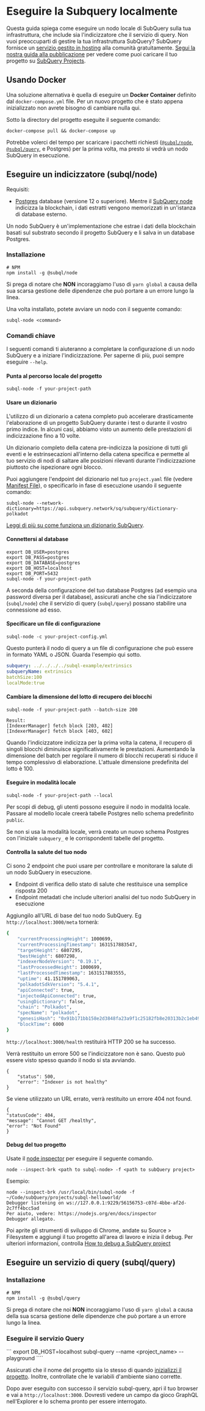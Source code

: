 # Eseguire la Subquery localmente

Questa guida spiega come eseguire un nodo locale di SubQuery sulla tua infrastruttura, che include sia l'indicizzatore che il servizio di query. Non vuoi preoccuparti di gestire la tua infrastruttura SubQuery? SubQuery fornisce un [servizio gestito in hosting](https://explorer.subquery.network) alla comunità gratuitamente. [Segui la nostra guida alla pubblicazione](../run_publish/publish.md) per vedere come puoi caricare il tuo progetto su [SubQuery Projects](https://project.subquery.network).

## Usando Docker

Una soluzione alternativa è quella di eseguire un <strong>Docker Container</strong> definito dal `docker-compose.yml` file. Per un nuovo progetto che è stato appena inizializzato non avrete bisogno di cambiare nulla qui.

Sotto la directory del progetto eseguite il seguente comando:

```shell
docker-compose pull && docker-compose up
```

Potrebbe volerci del tempo per scaricare i pacchetti richiesti ([`@subql/node`](https://www.npmjs.com/package/@subql/node), [`@subql/query`](https://www.npmjs.com/package/@subql/query), e Postgres) per la prima volta, ma presto si vedrà un nodo SubQuery in esecuzione.

## Eseguire un indicizzatore (subql/node)

Requisiti:

- [Postgres](https://www.postgresql.org/) database (versione 12 o superiore). Mentre il [SubQuery node](#start-a-local-subquery-node) indicizza la blockchain, i dati estratti vengono memorizzati in un'istanza di database esterno.

Un nodo SubQuery è un'implementazione che estrae i dati della blockchain basati sul substrato secondo il progetto SubQuery e li salva in un database Postgres.

### Installazione

```shell
# NPM
npm install -g @subql/node
```

Si prega di notare che **NON** incoraggiamo l'uso di `yarn global` a causa della sua scarsa gestione delle dipendenze che può portare a un errore lungo la linea.

Una volta installato, potete avviare un nodo con il seguente comando:

```shell
subql-node <command>
```

### Comandi chiave

I seguenti comandi ti aiuteranno a completare la configurazione di un nodo SubQuery e a iniziare l'indicizzazione. Per saperne di più, puoi sempre eseguire `--help`.

#### Punta al percorso locale del progetto

```
subql-node -f your-project-path
```

#### Usare un dizionario

L'utilizzo di un dizionario a catena completo può accelerare drasticamente l'elaborazione di un progetto SubQuery durante i test o durante il vostro primo indice. In alcuni casi, abbiamo visto un aumento delle prestazioni di indicizzazione fino a 10 volte.

Un dizionario completo della catena pre-indicizza la posizione di tutti gli eventi e le estrinsecazioni all'interno della catena specifica e permette al tuo servizio di nodi di saltare alle posizioni rilevanti durante l'indicizzazione piuttosto che ispezionare ogni blocco.

Puoi aggiungere l'endpoint del dizionario nel tuo `project.yaml` file (vedere [Manifest File](../create/manifest.md)), o specificarlo in fase di esecuzione usando il seguente comando:

```
subql-node --network-dictionary=https://api.subquery.network/sq/subquery/dictionary-polkadot
```

[Leggi di più su come funziona un dizionario SubQuery](../academy/tutorials_examples/dictionary.md).

#### Connettersi al database

```
export DB_USER=postgres
export DB_PASS=postgres
export DB_DATABASE=postgres
export DB_HOST=localhost
export DB_PORT=5432
subql-node -f your-project-path
```

A seconda della configurazione del tuo database Postgres (ad esempio una password diversa per il database), assicurati anche che sia l'indicizzatore (`subql/node`) che il servizio di query (`subql/query`) possano stabilire una connessione ad esso.

#### Specificare un file di configurazione

```
subql-node -c your-project-config.yml
```

Questo punterà il nodo di query a un file di configurazione che può essere in formato YAML o JSON. Guarda l'esempio qui sotto.

```yaml
subquery: ../../../../subql-example/extrinsics
subqueryName: extrinsics
batchSize:100
localMode:true
```

#### Cambiare la dimensione del lotto di recupero dei blocchi

```
subql-node -f your-project-path --batch-size 200

Result:
[IndexerManager] fetch block [203, 402]
[IndexerManager] fetch block [403, 602]
```

Quando l'indicizzatore indicizza per la prima volta la catena, il recupero di singoli blocchi diminuisce significativamente le prestazioni. Aumentando la dimensione del batch per regolare il numero di blocchi recuperati si riduce il tempo complessivo di elaborazione. L'attuale dimensione predefinita del lotto è 100.

#### Eseguire in modalità locale

```
subql-node -f your-project-path --local
```

Per scopi di debug, gli utenti possono eseguire il nodo in modalità locale. Passare al modello locale creerà tabelle Postgres nello schema predefinito `public`.

Se non si usa la modalità locale, verrà creato un nuovo schema Postgres con l'iniziale `subquery_` e le corrispondenti tabelle del progetto.

#### Controlla la salute del tuo nodo

Ci sono 2 endpoint che puoi usare per controllare e monitorare la salute di un nodo SubQuery in esecuzione.

- Endpoint di verifica dello stato di salute che restituisce una semplice risposta 200
- Endpoint metadati che include ulteriori analisi del tuo nodo SubQuery in esecuzione

Aggiungilo all'URL di base del tuo nodo SubQuery. Eg `http://localhost:3000/meta` tornerà:

```bash
{
    "currentProcessingHeight": 1000699,
    "currentProcessingTimestamp": 1631517883547,
    "targetHeight": 6807295,
    "bestHeight": 6807298,
    "indexerNodeVersion": "0.19.1",
    "lastProcessedHeight": 1000699,
    "lastProcessedTimestamp": 1631517883555,
    "uptime": 41.151789063,
    "polkadotSdkVersion": "5.4.1",
    "apiConnected": true,
    "injectedApiConnected": true,
    "usingDictionary": false,
    "chain": "Polkadot",
    "specName": "polkadot",
    "genesisHash": "0x91b171bb158e2d3848fa23a9f1c25182fb8e20313b2c1eb49219da7a70ce90c3",
    "blockTime": 6000
}
```

`http://localhost:3000/health` restituirà HTTP 200 se ha successo.

Verrà restituito un errore 500 se l'indicizzatore non è sano. Questo può essere visto spesso quando il nodo si sta avviando.

```shell
{
    "status": 500,
    "error": "Indexer is not healthy"
}
```

Se viene utilizzato un URL errato, verrà restituito un errore 404 not found.

```shell
{
"statusCode": 404,
"message": "Cannot GET /healthy",
"error": "Not Found"
}
```

#### Debug del tuo progetto

Usate il [node inspector](https://nodejs.org/en/docs/guides/debugging-getting-started/) per eseguire il seguente comando.

```shell
node --inspect-brk <path to subql-node> -f <path to subQuery project>
```

Esempio:

```shell
node --inspect-brk /usr/local/bin/subql-node -f ~/Code/subQuery/projects/subql-helloworld/
Debugger listening on ws://127.0.0.1:9229/56156753-c07d-4bbe-af2d-2c7ff4bcc5ad
Per aiuto, vedere: https://nodejs.org/en/docs/inspector
Debugger allegato.
```

Poi aprite gli strumenti di sviluppo di Chrome, andate su Source > Filesystem e aggiungi il tuo progetto all'area di lavoro e inizia il debug. Per ulteriori informazioni, controlla [How to debug a SubQuery project](https://doc.subquery.network/academy/tutorials_examples/debug-projects/)

## Eseguire un servizio di query (subql/query)

### Installazione

```shell
# NPM
npm install -g @subql/query
```

Si prega di notare che noi **NON** incoraggiamo l'uso di `yarn global` a causa della sua scarsa gestione delle dipendenze che può portare a un errore lungo la linea.

### Eseguire il servizio Query

``` export DB_HOST=localhost subql-query --name <project_name> --playground ````

Assicurati che il nome del progetto sia lo stesso di quando [inizializzi il progetto](../quickstart/quickstart.md#initialise-the-starter-subquery-project). Inoltre, controllate che le variabili d'ambiente siano corrette.

Dopo aver eseguito con successo il servizio subql-query, apri il tuo browser e vai a `http://localhost:3000`. Dovresti vedere un campo da gioco GraphQL nell'Explorer e lo schema pronto per essere interrogato.
